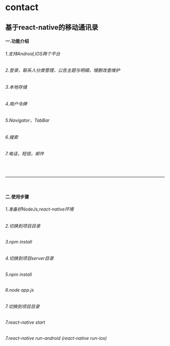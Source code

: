 # contact
<h2>基于react-native的移动通讯录</h2>

<h4>一.功能介绍</h4>
<h6>1.支持Android,IOS两个平台</h6>
<h6>2.登录，联系人分类管理，公告主题与明细，增删改查维护</h6>
<h6>3.本地存储</h6>
<h6>4.用户令牌</h6>
<h6>5.Navigator，TabBar</h6>
<h6>6.搜索</h6>
<h6>7.电话，短信，邮件</h6>

<br/>
<hr/>
<br/>

<h4>二.使用步骤</h4>
<h6>1.准备好NodeJs,react-native环境</h6>
<h6>2.切换到项目目录</h6>
<h6>3.npm install</h6>
<h6>4.切换到项目server目录</h6>
<h6>5.npm install</h6>
<h6>6.node app.js</h6>
<h6>7.切换到项目目录</h6>
<h6>7.react-native start</h6>
<h6>7.react-native run-android (react-native run-ios)</h6>

